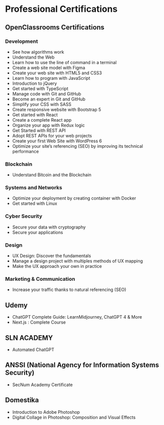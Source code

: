 # Professional Certifications

## OpenClassrooms Certifications
### Development
- See how algorithms work
- Understand the Web
- Learn how to use the line of command in a terminal
- Create a web site model with Figma
- Create your web site with HTML5 and CSS3
- Learn how to program with JavaScript
- Introduction to jQuery
- Get started with TypeScript
- Manage code with Git and GitHub
- Become an expert in Git and GitHub
- Simplify your CSS with SASS
- Create responsive website with Bootstrap 5
- Get started with React
- Create a complete React app
- Organize your app with Redux logic
- Get Started with REST API
- Adopt REST APIs for your web projects
- Create your first Web Site with WordPress 6
- Optimize your site’s referencing (SEO) by improving its technical performance


### Blockchain
- Understand Bitcoin and the Blockchain

### Systems and Networks
- Optimize your deployment by creating container with Docker
- Get started with Linux

### Cyber Security
- Secure your data with cryptography
- Secure your applications

### Design
- UX Design: Discover the fundamentals
- Manage a design project with multiples methods of UX mapping
- Make the UX approach your own in practice

### Marketing & Communication
- Increase your traffic thanks to natural referencing (SEO)

## Udemy
- ChatGPT Complete Guide: LearnMidjourney, ChatGPT 4 & More
- Next.js : Complete Course

## SLN ACADEMY
- Automated ChatGPT

## ANSSI (National Agency for Information Systems Security)
- SecNum Academy Certificate

## Domestika
- Introduction to Adobe Photoshop
- Digital Collage in Photoshop: Composition and Visual Effects
